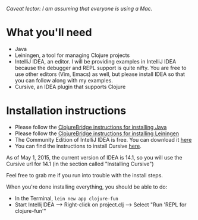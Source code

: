 *Caveat lector: I am assuming that everyone is using a Mac.*

# What you'll need
* Java
* Leiningen, a tool for managing Clojure projects
* IntelliJ IDEA, an editor.  I will be providing examples in IntelliJ IDEA because the debugger and REPL support is quite nifty.  You are free to use other editors (Vim, Emacs) as well, but please install IDEA so that you can follow along with my examples.
* Cursive, an IDEA plugin that supports Clojure

# Installation instructions
* Please follow the [ClojureBridge instructions for installing Java](https://github.com/ClojureBridge/curriculum/blob/master/outline/setup_osx.md#making-sure-java-is-installed)
* Please follow the [ClojureBridge instructions for installing Leiningen](https://github.com/ClojureBridge/curriculum/blob/master/outline/setup_osx.md#installing-leiningen)
* The Community Edition of IntelliJ IDEA is free.  You can download it [here](https://www.jetbrains.com/idea/download/)
* You can find the instructions to install Cursive [here](https://cursiveclojure.com/userguide/).  

As of May 1, 2015, the current version of IDEA is 14.1, so you will use the Cursive url for 14.1 (in the section called "Installing Cursive")

Feel free to grab me if you run into trouble with the install steps.

When you're done installing everything, you should be able to do:
* In the Terminal, ````lein new app clojure-fun````
* Start IntellijIDEA --> Right-click on project.clj --> Select "Run 'REPL for clojure-fun'"

